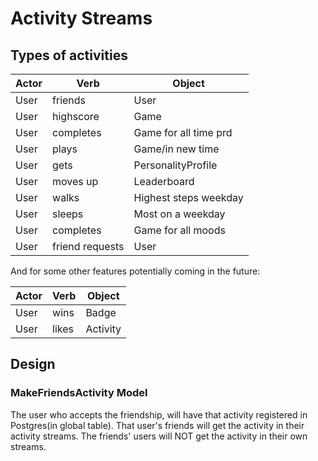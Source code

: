 # Activity Streams

## Types of activities

|Actor   |Verb      |Object               |
|--------|----------|---------------------|
|User    |friends   |User                 |
|User    |highscore |Game                 |
|User    |completes |Game for all time prd| 
|User    |plays     |Game/in new time     |
|User    |gets      |PersonalityProfile   |
|User    |moves up  |Leaderboard          |
|User    |walks     |Highest steps weekday|
|User    |sleeps    |Most on a weekday    |
|User    |completes |Game for all moods   |
|User    |friend requests|User  |

And for some other features potentially coming in the future:

|Actor   |Verb      |Object               |
|--------|----------|---------------------|
|User    |wins      |Badge                |
|User    |likes     |Activity             |

## Design

### MakeFriendsActivity Model

The user who accepts the friendship, will have that activity registered in Postgres(in global table). That user's friends will get the activity in their activity streams. The friends' users will NOT get the activity in their own streams.